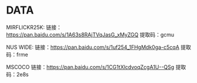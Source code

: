 DATA
===================
MIRFLICKR25K:
链接：https://pan.baidu.com/s/1A63s8RAjTVqJasG_xMyZGQ 
提取码：gcmu

NUS WIDE:
链接：https://pan.baidu.com/s/1uf254_1FHgMdk0ga-c5cqA 
提取码：frme

MSCOCO
链接：https://pan.baidu.com/s/1CG1tXlcdvoqZcgA1U--QSg 
提取码：2e8s
